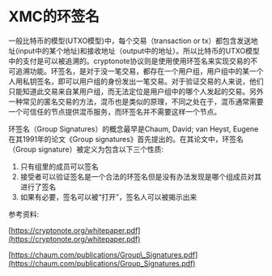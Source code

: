 # XMC的环签名

一般比特币的模型\(UTXO模型\)中，每个交易（transaction or tx）都包含发送地址\(input中的某个地址\)和接收地址（output中的地址）。所以比特币的UTXO模型中的支付是可以被追溯的。cryptonote协议则是使用使用环签名来实现交易的不可追溯功能。环签名，是对于没一笔交易，都存在一个用户组，用户组中的某一个人用私钥签名，即可以用户组的身份发出一笔交易。对于验证交易的人来说，他们只能知道此交易来自某用户组，而无法定位是用户组中的哪个人发起的交易。另外一种常见的匿名交易的方法，混币也是类似的原理，不同之处在于，混币通常需要一个可信任的节点提供混币服务，而环签名并不需要这样一个节点。

环签名（Group Signatures）的概念最早是Chaum, David; van Heyst, Eugene在其1991年的论文《Group signatures》首先提出的。在其论文中，环签名（Group signature）被定义为包含以下三个性质:

1. 只有组里的成员可以签名
2. 接受者可以验证签名是一个合法的环签名但是没有办法发现是哪个组成员对其进行了签名
3. 如果有必要，签名可以被“打开”，签名人可以被揭示出来



参考资料:

[https://cryptonote.org/whitepaper.pdf](https://cryptonote.org/whitepaper.pdf)

[https://chaum.com/publications/Group\_Signatures.pdf](https://chaum.com/publications/Group_Signatures.pdf)

